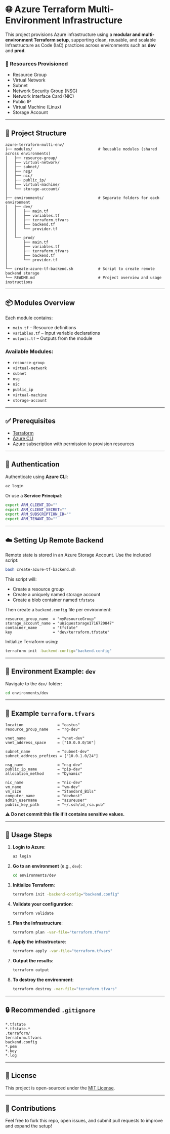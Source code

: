 
# 🌐 Azure Terraform Multi-Environment Infrastructure

This project provisions Azure infrastructure using a **modular and multi-environment Terraform setup**, supporting clean, reusable, and scalable Infrastructure as Code (IaC) practices across environments such as **dev** and **prod**.

### 🔧 Resources Provisioned

- Resource Group  
- Virtual Network  
- Subnet  
- Network Security Group (NSG)  
- Network Interface Card (NIC)  
- Public IP  
- Virtual Machine (Linux)  
- Storage Account  

---

## 📁 Project Structure

```
azure-terraform-multi-env/
├── modules/                             # Reusable modules (shared across environments)
│   ├── resource-group/
│   ├── virtual-network/
│   ├── subnet/
│   ├── nsg/
│   ├── nic/
│   ├── public_ip/
│   ├── virtual-machine/
│   └── storage-account/
│
├── environments/                        # Separate folders for each environment
│   ├── dev/
│   │   ├── main.tf
│   │   ├── variables.tf
│   │   ├── terraform.tfvars
│   │   ├── backend.tf
│   │   └── provider.tf
│   │
│   └── prod/
│       ├── main.tf
│       ├── variables.tf
│       ├── terraform.tfvars
│       ├── backend.tf
│       └── provider.tf
│
└── create-azure-tf-backend.sh           # Script to create remote backend storage
└── README.md                            # Project overview and usage instructions
```

---

## 📦 Modules Overview

Each module contains:
- `main.tf` – Resource definitions
- `variables.tf` – Input variable declarations
- `outputs.tf` – Outputs from the module

### Available Modules:
- `resource-group`
- `virtual-network`
- `subnet`
- `nsg`
- `nic`
- `public_ip`
- `virtual-machine`
- `storage-account`

---

## ✅ Prerequisites

- [Terraform](https://developer.hashicorp.com/terraform/downloads)
- [Azure CLI](https://learn.microsoft.com/en-us/cli/azure/install-azure-cli)
- Azure subscription with permission to provision resources

---

## 🔐 Authentication

Authenticate using **Azure CLI**:
```bash
az login
```

Or use a **Service Principal**:
```bash
export ARM_CLIENT_ID=""
export ARM_CLIENT_SECRET=""
export ARM_SUBSCRIPTION_ID=""
export ARM_TENANT_ID=""
```

---

## ☁️ Setting Up Remote Backend

Remote state is stored in an Azure Storage Account. Use the included script:

```bash
bash create-azure-tf-backend.sh
```

This script will:
- Create a resource group
- Create a uniquely named storage account
- Create a blob container named `tfstate`

Then create a `backend.config` file per environment:

```hcl
resource_group_name  = "myResourceGroup"
storage_account_name = "uniquestorage1716720847"
container_name       = "tfstate"
key                  = "dev/terraform.tfstate"
```

Initialize Terraform using:
```bash
terraform init -backend-config="backend.config"
```

---

## 📂 Environment Example: `dev`

Navigate to the `dev/` folder:

```bash
cd environments/dev
```

---

## 🔧 Example `terraform.tfvars`

```hcl
location               = "eastus"
resource_group_name    = "rg-dev"

vnet_name              = "vnet-dev"
vnet_address_space     = ["10.0.0.0/16"]

subnet_name            = "subnet-dev"
subnet_address_prefixes = ["10.0.1.0/24"]

nsg_name               = "nsg-dev"
public_ip_name         = "pip-dev"
allocation_method      = "Dynamic"

nic_name               = "nic-dev"
vm_name                = "vm-dev"
vm_size                = "Standard_B1ls"
computer_name          = "devhost"
admin_username         = "azureuser"
public_key_path        = "~/.ssh/id_rsa.pub"
```

⚠️ **Do not commit this file if it contains sensitive values.**

---

## 🚀 Usage Steps

1. **Login to Azure**:
    ```bash
    az login
    ```

2. **Go to an environment** (e.g., `dev`):
    ```bash
    cd environments/dev
    ```

3. **Initialize Terraform**:
    ```bash
    terraform init -backend-config="backend.config"
    ```

4. **Validate your configuration**:
    ```bash
    terraform validate
    ```

5. **Plan the infrastructure**:
    ```bash
    terraform plan -var-file="terraform.tfvars"
    ```

6. **Apply the infrastructure**:
    ```bash
    terraform apply -var-file="terraform.tfvars"
    ```

7. **Output the results**:
    ```bash
    terraform output
    ```

8. **To destroy the environment**:
    ```bash
    terraform destroy -var-file="terraform.tfvars"
    ```

---

## 🔒 Recommended `.gitignore`

```gitignore
*.tfstate
*.tfstate.*
.terraform/
terraform.tfvars
backend.config
*.pem
*.key
*.log
```

---

## 📄 License

This project is open-sourced under the [MIT License](LICENSE).

---

## 🤝 Contributions

Feel free to fork this repo, open issues, and submit pull requests to improve and expand the setup!
